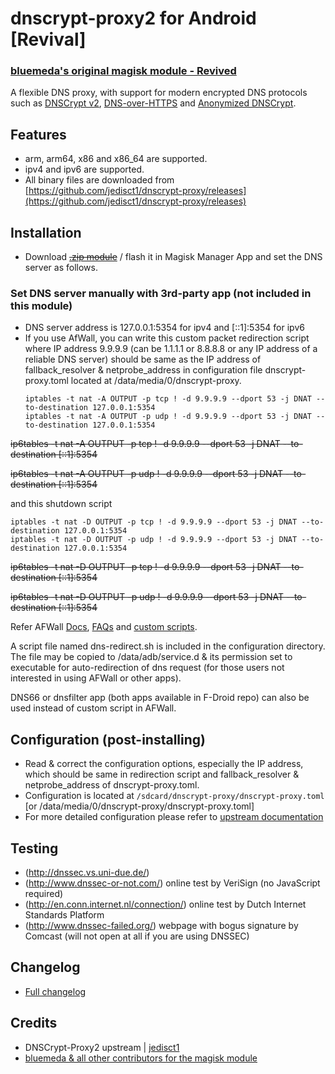 # dnscrypt-proxy2 for Android [Revival] 
### [bluemeda's original magisk module - Revived](https://github.com/Magisk-Modules-Repo/dnscrypt-proxy/) 

A flexible DNS proxy, with support for modern encrypted DNS protocols such as [DNSCrypt v2](https://dnscrypt.info/protocol), [DNS-over-HTTPS](https://www.rfc-editor.org/rfc/rfc8484.txt) and [Anonymized DNSCrypt](https://github.com/DNSCrypt/dnscrypt-protocol/blob/master/ANONYMIZED-DNSCRYPT.txt).

## Features
- arm, arm64, x86 and x86_64 are supported.
- ipv4  and ipv6  are supported.
- All binary files are downloaded from [https://github.com/jedisct1/dnscrypt-proxy/releases](https://github.com/jedisct1/dnscrypt-proxy/releases)

## Installation
- Download ~~[.zip module](https://github.com/Magisk-Modules-Repo/dnscrypt-proxy2/releases)~~ / flash it in Magisk Manager App  and set the DNS server as follows. 

### Set DNS server manually with 3rd-party app (not included in this module)
- DNS server address is 127.0.0.1:5354 for ipv4 and [::1]:5354 for ipv6
- If you use AfWall, you can write this custom packet  redirection script where IP address 9.9.9.9 (can be 1.1.1.1 or 8.8.8.8 or any IP address of a reliable DNS server) should be same as the IP address of fallback_resolver & netprobe_address in configuration file dnscrypt-proxy.toml located at /data/media/0/dnscrypt-proxy. 
  ```
  iptables -t nat -A OUTPUT -p tcp ! -d 9.9.9.9 --dport 53 -j DNAT --to-destination 127.0.0.1:5354
  iptables -t nat -A OUTPUT -p udp ! -d 9.9.9.9 --dport 53 -j DNAT --to-destination 127.0.0.1:5354
  ``` 

~~ip6tables -t nat -A OUTPUT -p tcp ! -d 9.9.9.9 --dport 53 -j DNAT --to-destination [::1]:5354~~


~~ip6tables -t nat -A OUTPUT -p udp ! -d 9.9.9.9 --dport 53 -j DNAT --to-destination [::1]:5354~~


and this shutdown script
  ```
  iptables -t nat -D OUTPUT -p tcp ! -d 9.9.9.9 --dport 53 -j DNAT --to-destination 127.0.0.1:5354
  iptables -t nat -D OUTPUT -p udp ! -d 9.9.9.9 --dport 53 -j DNAT --to-destination 127.0.0.1:5354
  ```
 
~~ip6tables -t nat -D OUTPUT -p tcp ! -d 9.9.9.9 --dport 53 -j DNAT --to-destination [::1]:5354~~


~~ip6tables -t nat -D OUTPUT -p udp ! -d 9.9.9.9 --dport 53 -j DNAT --to-destination [::1]:5354~~


Refer AFWall [Docs](https://github.com/ukanth/afwall/wiki), [FAQs](https://github.com/ukanth/afwall/wiki/FAQ) and [custom scripts](https://github.com/ukanth/afwall/wiki/CustomScripts). 

A script file named dns-redirect.sh is included in the configuration directory. The file may be copied to /data/adb/service.d & its permission set to executable for auto-redirection of dns request (for those users not interested in using  AFWall or other apps).

  
DNS66 or dnsfilter app (both apps available in F-Droid repo) can also  be used instead of custom script in  AFWall. 

## Configuration (post-installing)
- Read & correct the configuration options, especially the IP address, which should be same in redirection script and fallback_resolver & netprobe_address of dnscrypt-proxy.toml. 
- Configuration is located at `/sdcard/dnscrypt-proxy/dnscrypt-proxy.toml` [or /data/media/0/dnscrypt-proxy/dnscrypt-proxy.toml]
- For more detailed configuration please refer to [upstream documentation](https://github.com/jedisct1/dnscrypt-proxy/wiki/Configuration)

## Testing
- (http://dnssec.vs.uni-due.de/) 
- (http://www.dnssec-or-not.com/) online test by VeriSign (no JavaScript required)
- (http://en.conn.internet.nl/connection/) online test by Dutch Internet Standards Platform
- (http://www.dnssec-failed.org/) webpage with bogus signature by Comcast (will not open at all if you are using DNSSEC)



## Changelog
- [Full changelog](https://github.com/Magisk-Modules-Repo/dnscrypt-proxy2/blob/master/changelog.md)
## Credits
- DNSCrypt-Proxy2 upstream | [jedisct1](https://github.com/jedisct1/dnscrypt-proxy)
- [bluemeda & all other contributors for the magisk module](https://github.com/Magisk-Modules-Repo/dnscrypt-proxy2/graphs/contributors)

